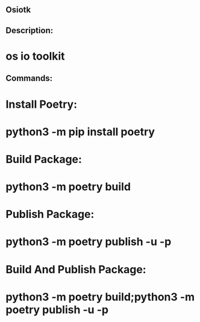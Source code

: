 ## Osiotk

## Description:
#    os io toolkit

## Commands:

# Install Poetry:
#    python3 -m pip install poetry

# Build Package:
#    python3 -m poetry build

# Publish Package:
#    python3 -m poetry publish -u <username> -p <password>

# Build And Publish Package:
#    python3 -m poetry build;python3 -m poetry publish -u <username> -p <password>

